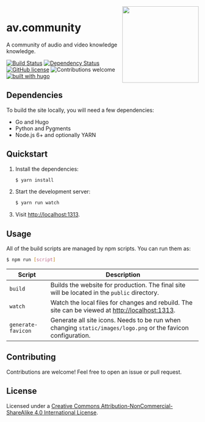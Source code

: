 <img src="static/images/logo.png" align="right" width="200" />

# av.community

A community of audio and video knowledge knowledge.

[![Build Status](https://travis-ci.org/av-community/av.community.svg?branch=master)](https://travis-ci.org/av-community/av.community)
[![Dependency Status](https://gemnasium.com/badges/github.com/av-community/av.community.svg)](https://gemnasium.com/github.com/av-community/av.community)
[![GitHub license](https://img.shields.io/github/license/av-community/av.community.svg)](LICENSE)
![Contributions welcome](https://img.shields.io/badge/contributions-welcome-brightgreen.svg)
[![built with hugo](https://img.shields.io/badge/built%20with-hugo-blue.svg)](https://gohugo.io)

## Dependencies

To build the site locally, you will need a few dependencies:

* Go and Hugo
* Python and Pygments
* Node.js 6+ and optionally YARN

## Quickstart

1. Install the dependencies:

    ```bash
    $ yarn install
    ```

1. Start the development server:

    ```bash
    $ yarn run watch
    ```

1. Visit [http://localhost:1313](http://localhost:1313).

## Usage

All of the build scripts are managed by npm scripts.  You can run them as:

```bash
$ npm run [script]
```

Script | Description
------ | -----------
`build` | Builds the website for production.  The final site will be located in the `public` directory.
`watch` | Watch the local files for changes and rebuild.  The site can be viewed at [http://localhost:1313](http://localhost:1313).
`generate-favicon` | Generate all site icons.  Needs to be run when changing `static/images/logo.png` or the favicon configuration.

## Contributing

Contributions are welcome!  Feel free to open an issue or pull request.

## License

Licensed under a [Creative Commons Attribution-NonCommercial-ShareAlike 4.0 International License](http://creativecommons.org/licenses/by-nc-sa/4.0/).
